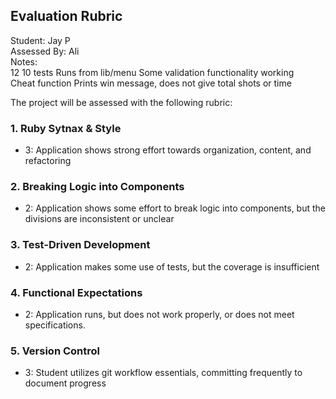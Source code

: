 ## Evaluation Rubric

Student: Jay P  
Assessed By: Ali  
Notes:  
12 10 tests
Runs from lib/menu
Some validation functionality working  
Cheat function
Prints win message, does not give total shots or time  


The project will be assessed with the following rubric:

### 1. Ruby Sytnax & Style

* 3:  Application shows strong effort towards organization, content, and refactoring

### 2. Breaking Logic into Components

* 2: Application shows some effort to break logic into components, but the divisions are inconsistent or unclear

### 3. Test-Driven Development

* 2: Application makes some use of tests, but the coverage is insufficient

### 4. Functional Expectations

* 2: Application runs, but does not work properly, or does not meet specifications.

### 5. Version Control

* 3: Student utilizes git workflow essentials, committing frequently to document progress
